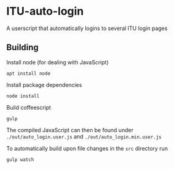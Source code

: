 # ITU-auto-login
A userscript that automatically logins to several ITU login pages

## Building

Install node (for dealing with JavaScript)

`apt install node`

Install package dependencies

`node install`

Build coffeescript

`gulp`

The compiled JavaScript can then be found under `./out/auto_login.user.js` and `./out/auto_login.min.user.js`

To automatically build upon file changes in the `src` directory run

`gulp watch`
